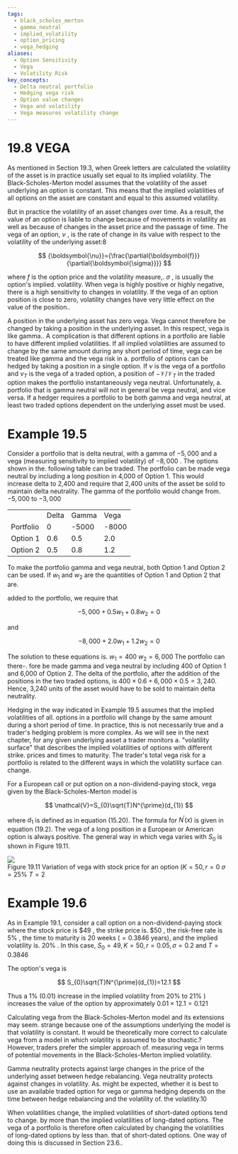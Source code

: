 ```yaml
---
tags:
  - black_scholes_merton
  - gamma_neutral
  - implied_volatility
  - option_pricing
  - vega_hedging
aliases:
  - Option Sensitivity
  - Vega
  - Volatility Risk
key_concepts:
  - Delta neutral portfolio
  - Hedging vega risk
  - Option value changes
  - Vega and volatility
  - Vega measures volatility change
---
```


# 19.8 VEGA  

As mentioned in Section 19.3, when Greek letters are calculated the volatility of the asset is in practice usually set equal to its implied volatility. The Black-Scholes-Merton model assumes that the volatility of the asset underlying an option is constant. This means that the implied volatilities of all options on the asset are constant and equal to this assumed volatility.  

But in practice the volatility of an asset changes over time. As a result, the value of an option is liable to change because of movements in volatility as well as because of changes in the asset price and the passage of time. The vega of an option, $\nu$ , is the rate of change in its value with respect to the volatility of the underlying asset:8  

$$
{\boldsymbol{\nu}}={\frac{\partial{\boldsymbol{f}}}{\partial{\boldsymbol{\sigma}}}}
$$  

where $f$ is the option price and the volatility measure,. $\sigma$ , is usually the option's implied. volatility. When vega is highly positive or highly negative, there is a high sensitivity to changes in volatility. If the vega of an option position is close to zero, volatility changes have very little effect on the value of the position..  

A position in the underlying asset has zero vega. Vega cannot therefore be changed by taking a position in the underlying asset. In this respect, vega is like gamma.. A complication is that different options in a portfolio are liable to have different implied volatilities. If all implied volatilities are assumed to change by the same amount during any short period of time, vega can be treated like gamma and the vega risk in a. portfolio of options can be hedged by taking a position in a single option. If $\nu$ is the vega of a portfolio and $\nu_{T}$ is the vega of a traded option, a position of $-\mathcal{V}/\mathcal{V}_{T}$ in the traded option makes the portfolio instantaneously vega neutral. Unfortunately, a. portfolio that is gamma neutral will not in general be vega neutral, and vice versa. If a hedger requires a portfolio to be both gamma and vega neutral, at least two traded options dependent on the underlying asset must be used.  

# Example 19.5  

Consider a portfolio that is delta neutral, with a gamma of $-5{,}000$ and a vega (measuring sensitivity to implied volatility) of $-8{,}000$ . The options shown in the. following table can be traded. The portfolio can be made vega neutral by including a long position in 4,000 of Option 1. This would increase delta to 2,400 and require that 2,400 units of the asset be sold to maintain delta neutrality. The gamma of the portfolio would change from. $-5{,}000$ to $-3{,}000$  

<html><body><table><tr><td></td><td>Delta</td><td>Gamma</td><td>Vega</td></tr><tr><td>Portfolio</td><td>0</td><td>-5000</td><td>-8000</td></tr><tr><td>Option 1</td><td>0.6</td><td>0.5</td><td>2.0</td></tr><tr><td>Option 2</td><td>0.5</td><td>0.8</td><td>1.2</td></tr></table></body></html>  

To make the portfolio gamma and vega neutral, both Option 1 and Option 2 can be used. If $w_{1}$ and $w_{2}$ are the quantities of Option 1 and Option 2 that are.  

added to the portfolio, we require that  

$$
-5,000+0.5w_{1}+0.8w_{2}=0
$$  

and  

$$
-8,000+2.0w_{1}+1.2w_{2}=0
$$  

The solution to these equations is. $w_{1}=400$ $w_{2}=6\mathrm{,000}$ The portfolio can there-. fore be made gamma and vega neutral by including 400 of Option 1 and 6,000 of Option 2. The delta of the portfolio, after the addition of the positions in the two traded options, is $400\times0.6+6,000\times0.5=3,240.$ Hence, 3,240 units of the asset would have to be sold to maintain delta neutrality.  

Hedging in the way indicated in Example 19.5 assumes that the implied volatilities of all. options in a portfolio will change by the same amount during a short period of time. In practice, this is not necessarily true and a trader's hedging problem is more complex. As we will see in the next chapter, for any given underlying asset a trader monitors a. "volatility surface" that describes the implied volatilities of options with different strike. prices and times to maturity. The trader's total vega risk for a portfolio is related to the different ways in which the volatility surface can change.  

For a European call or put option on a non-dividend-paying stock, vega given by the Black-Scholes-Merton model is  

$$
\mathcal{V}=S_{0}\sqrt{T}N^{\prime}(d_{1})
$$  

where $d_{1}$ is defined as in equation (15.20). The formula for $N^{\prime}(x)$ is given in equation (19.2). The vega of a long position in a European or American option is always positive. The general way in which vega varies with $S_{0}$ is shown in Figure 19.11.  

![](6af8380c68ecfc00a855b4e3b0a7824a4f38a48c0434329f07ca2b6bfc95a0e2.jpg)  
Figure 19.11 Variation of vega with stock price for an option $(K=50,r=0$ $\sigma=25\%$ $T=2$  

# Example 19.6  

As in Example 19.1, consider a call option on a non-dividend-paying stock where the stock price is $\$49$ , the strike price is. $\$50$ , the risk-free rate is $5\%$ , the time to maturity is 20 weeks $(=0.3846$ years), and the implied volatility is. $20\%$ . In this case, $S_{0}=49,K=50,r=0.05,\sigma=0.2$ and $T=0.3846$  

The option's vega is  

$$
S_{0}\sqrt{T}N^{\prime}(d_{1})=12.1
$$  

Thus a $1\%$ (0.01) increase in the implied volatility from $20\%$ to $21\%$ ) increases the value of the option by approximately $0.01\times12.1=0.121$  

Calculating vega from the Black-Scholes-Merton model and its extensions may seem. strange because one of the assumptions underlying the model is that volatility is constant. It would be theoretically more correct to calculate vega from a model in which volatility is assumed to be stochastic.? However, traders prefer the simpler approach of. measuring vega in terms of potential movements in the Black-Scholes-Merton implied volatility.  

Gamma neutrality protects against large changes in the price of the underlying asset between hedge rebalancing. Vega neutrality protects against changes in volatility. As. might be expected, whether it is best to use an available traded option for vega or gamma hedging depends on the time between hedge rebalancing and the volatility of. the volatility.10  

When volatilities change, the implied volatilities of short-dated options tend to change. by more than the implied volatilities of long-dated options. The vega of a portfolio is therefore often calculated by changing the volatilities of long-dated options by less than. that of short-dated options. One way of doing this is discussed in Section 23.6..  
